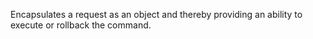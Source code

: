 
Encapsulates a request as an object and thereby providing an ability to 
execute or rollback the command. 